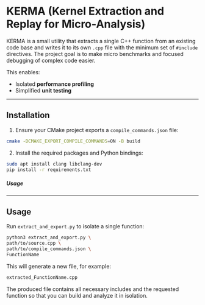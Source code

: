 # KERMA (Kernel Extraction and Replay for Micro-Analysis)
 
KERMA is a small utility that extracts a single C++ function from an existing code base and writes it to its own `.cpp` file with the minimum set of `#include` directives. The project goal is to make micro benchmarks and focused debugging of complex code easier.

This enables:
 
- Isolated **performance profiling**
- Simplified **unit testing**
 
---

## Installation
 
1. Ensure your CMake project exports a `compile_commands.json` file:
 
```bash
cmake -DCMAKE_EXPORT_COMPILE_COMMANDS=ON -B build
```

2. Install the required packages and Python bindings:
 
```bash
sudo apt install clang libclang-dev
pip install -r requirements.txt
```
 
##### Usage
---

## Usage
 
Run `extract_and_export.py` to isolate a single function:
 
```bash
python3 extract_and_export.py \
path/to/source.cpp \
path/to/compile_commands.json \
FunctionName
```
 
This will generate a new file, for example:
 
```bash
extracted_FunctionName.cpp
```

The produced file contains all necessary includes and the requested function so
that you can build and analyze it in isolation.
